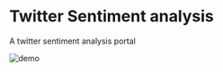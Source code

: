 # Twitter Sentiment analysis
A twitter sentiment analysis portal

![demo](https://media.giphy.com/media/t9kebDFGcnZbKrPZx8/giphy.gif)


